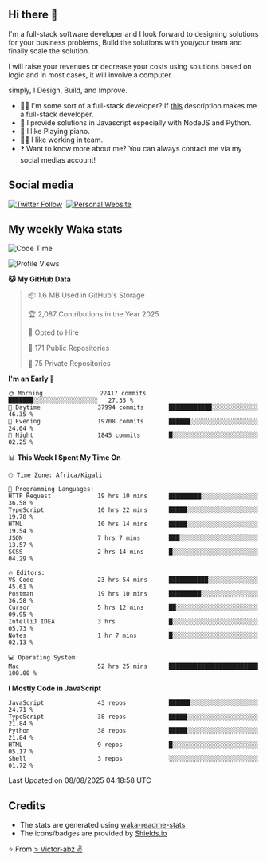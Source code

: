 ## Hi there 👋
I'm a full-stack software developer and I look forward to designing solutions for your business problems, Build the solutions with you/your team and finally scale the solution.

I will raise your revenues or decrease your costs using solutions based on logic and in most cases, it will involve a computer.

simply, I Design, Build, and Improve.

- 👨‍💻 I'm some sort of a full-stack developer? If [this](https://www.w3schools.com/whatis/whatis_fullstack.asp) description makes me a full-stack developer.
- 🌱 I provide solutions in Javascript especially with NodeJS and Python. 
- 🎹 I like Playing piano.
- 👯‍♀️ I like working in team.
- ❓ Want to know more about me? You can always contact me via my social medias account!

## Social media
[![Twitter Follow](https://img.shields.io/twitter/follow/vicky_abz?color=%231DA1F2&label=Twitter&style=for-the-badge&logo=twitter&logoColor=ffffff)](https://twitter.com/vicky_abz)
‎‎ [![Personal Website](https://img.shields.io/static/v1?label=visit&message=victor-abz.com&color=%235F021F&style=for-the-badge)](https://victor-abz.com/)

## My weekly Waka stats
<!--START_SECTION:waka-->
![Code Time](http://img.shields.io/badge/Code%20Time-1%2C927%20hrs%2033%20mins-blue)

![Profile Views](http://img.shields.io/badge/Profile%20Views-0-blue)

**🐱 My GitHub Data** 

> 📦 1.6 MB Used in GitHub's Storage 
 > 
> 🏆 2,087 Contributions in the Year 2025
 > 
> 💼 Opted to Hire
 > 
> 📜 171 Public Repositories 
 > 
> 🔑 75 Private Repositories 
 > 
**I'm an Early 🐤** 

```text
🌞 Morning                22417 commits       ███████░░░░░░░░░░░░░░░░░░   27.35 % 
🌆 Daytime                37994 commits       ████████████░░░░░░░░░░░░░   46.35 % 
🌃 Evening                19708 commits       ██████░░░░░░░░░░░░░░░░░░░   24.04 % 
🌙 Night                  1845 commits        █░░░░░░░░░░░░░░░░░░░░░░░░   02.25 % 
```


📊 **This Week I Spent My Time On** 

```text
🕑︎ Time Zone: Africa/Kigali

💬 Programming Languages: 
HTTP Request             19 hrs 10 mins      █████████░░░░░░░░░░░░░░░░   36.58 % 
TypeScript               10 hrs 22 mins      █████░░░░░░░░░░░░░░░░░░░░   19.78 % 
HTML                     10 hrs 14 mins      █████░░░░░░░░░░░░░░░░░░░░   19.54 % 
JSON                     7 hrs 7 mins        ███░░░░░░░░░░░░░░░░░░░░░░   13.57 % 
SCSS                     2 hrs 14 mins       █░░░░░░░░░░░░░░░░░░░░░░░░   04.29 % 

🔥 Editors: 
VS Code                  23 hrs 54 mins      ███████████░░░░░░░░░░░░░░   45.61 % 
Postman                  19 hrs 10 mins      █████████░░░░░░░░░░░░░░░░   36.58 % 
Cursor                   5 hrs 12 mins       ██░░░░░░░░░░░░░░░░░░░░░░░   09.95 % 
IntelliJ IDEA            3 hrs               █░░░░░░░░░░░░░░░░░░░░░░░░   05.73 % 
Notes                    1 hr 7 mins         █░░░░░░░░░░░░░░░░░░░░░░░░   02.13 % 

💻 Operating System: 
Mac                      52 hrs 25 mins      █████████████████████████   100.00 % 
```

**I Mostly Code in JavaScript** 

```text
JavaScript               43 repos            ██████░░░░░░░░░░░░░░░░░░░   24.71 % 
TypeScript               38 repos            █████░░░░░░░░░░░░░░░░░░░░   21.84 % 
Python                   38 repos            █████░░░░░░░░░░░░░░░░░░░░   21.84 % 
HTML                     9 repos             █░░░░░░░░░░░░░░░░░░░░░░░░   05.17 % 
Shell                    3 repos             ░░░░░░░░░░░░░░░░░░░░░░░░░   01.72 % 
```




 Last Updated on 08/08/2025 04:18:58 UTC
<!--END_SECTION:waka-->

## Credits
- The stats are generated using [waka-readme-stats](https://github.com/anmol098/waka-readme-stats)
- The icons/badges are provided by [Shields.io](https://shields.io/)

⭐️ From [> Victor-abz ✌](https://victor-abz.com/)
